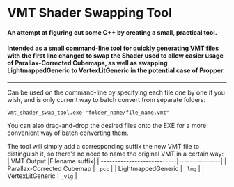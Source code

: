 # VMT Shader Swapping Tool
#### An attempt at figuring out some C++ by creating a small, practical tool.
#### Intended as a small command-line tool for quickly generating VMT files with the first line changed to swap the Shader used to allow easier usage of Parallax-Corrected Cubemaps, as well as swapping LightmappedGeneric to VertexLitGeneric in the potential case of Propper.
---
Can be used on the command-line by specifying each file one by one if you wish, and is only current way to batch convert from separate folders:  

`vmt_shader_swap_tool.exe "folder_name/file_name.vmt"`

You can also drag-and-drop the desired files onto the EXE for a more convenient way of batch converting them.

The tool will simply add a corresponding suffix the new VMT file to distinguish it, so there's no need to name the original VMT in a certain way:
| VMT Output                 |Filename suffix|
| ---------------------------|---------------|
| Parallax-Corrected Cubemap | `_pcc`        |
| LightmappedGeneric         | `_lmg`        |
| VertexLitGeneric           | `_vlg`        |
